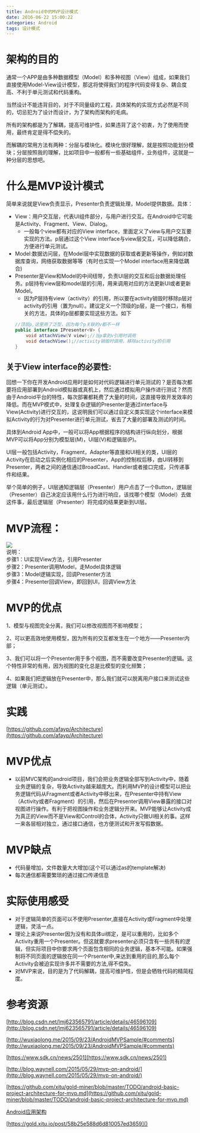 ```yaml
---
title: Android中的MVP设计模式
date: 2016-06-22 15:00:22
categories: Android
tags: 设计模式 
---
```


# 架构的目的
通常一个APP是由多种数据模型（Model）和多种视图（View）组成，如果我们直接使用Model-View设计模型，那这将使得我们的程序代码变得复杂、耦合度高、不利于单元测试和代码重构。 
 
<!--more-->

当然设计不能违背目的，对于不同量级的工程，具体架构的实现方式必然是不同的，切忌犯为了设计而设计，为了架构而架构的毛病。

所有的架构都是为了解耦，提高可维护性，如果违背了这个初衷，为了使用而使用，最终肯定是得不偿失的。  

而解耦的常用方法有两种：分层与模块化。模块化很好理解，就是按照功能划分模块；分层按照我的理解，比如项目中一般都有一些基础组件，业务组件，这就是一种分层的思想吧。

# 什么是MVP设计模式

简单来说就是View负责显示，Presenter负责逻辑处理，Model提供数据。具体：  

- View：用户交互层，代表UI组件部分，与用户进行交互。在Android中它可能是Activity、Fragment、View、Dialog。  
	- 一般每个view都有对应的View interface，里面定义了view与用户交互要实现的方法。p层通过这个View interface与view层交互，可以降低耦合，方便进行单元测试。
- Model:数据访问层，在Model层中实现数据的获取或者更新等操作，例如对数据库查询，网络获取数据等等（有时也实现一个Model interface用来降低耦合)  
- Presenter是View和Model的中间纽带，负责UI层的交互和后台数据处理任务。p层持有view层和model层的引用，用来调用对应的方法更新UI或者更新Model。
	- 因为P层持有view（activity）的引用，所以要在activity销毁时移除p层对activity的引用（置为null）。建议定义一个顶级的p层，是一个接口，有相关的方法，具体的p层都要实现这些方法。如下
	```java
	//顶层p,这里用了泛型，因为每个p关联的v都不一样
	public interface IPresenter<V> {
	    void attachView(V view);//当p拿到v引用时调用
	    void detachView();//activity销毁时调用，移除activity的引用
	}
	```


## 关于View interface的必要性:  
回想一下你在开发Android应用时是如何对代码逻辑进行单元测试的？是否每次都要将应用部署到Android模拟器或真机上，然后通过模拟用户操作进行测试？然而由于Android平台的特性，每次部署都耗费了大量的时间，这直接导致开发效率的降低。而在MVP模式中，处理复杂逻辑的Presenter是通过interface与View(Activity)进行交互的，这说明我们可以通过自定义类实现这个interface来模拟Activity的行为对Presenter进行单元测试，省去了大量的部署及测试的时间。

具体到Android App中，一般可以将App根据程序的结构进行纵向划分，根据MVP可以将App分别为模型层(M)，UI层(V)和逻辑层(P)。

UI层一般包括Activity，Fragment，Adapter等直接和UI相关的类，UI层的Activity在启动之后实例化相应的Presenter，App的控制权后移，由UI转移到Presenter，两者之间的通信通过BroadCast、Handler或者接口完成，只传递事件和结果。

举个简单的例子，UI层通知逻辑层（Presenter）用户点击了一个Button，逻辑层（Presenter）自己决定应该用什么行为进行响应，该找哪个模型（Model）去做这件事，最后逻辑层（Presenter）将完成的结果更新到UI层。

# MVP流程：  
![](http://7q5c2h.com1.z0.glb.clouddn.com/androidmvpsample2.png)  
说明：  
步骤1：UI实现View方法，引用Presenter  
步骤2：Presenter调用Model，走Model具体逻辑  
步骤3：Model逻辑实现，回调Presenter方法  
步骤4：Presenter回调View，即回到UI，回调View方法  

# MVP的优点
1、模型与视图完全分离，我们可以修改视图而不影响模型；

2、可以更高效地使用模型，因为所有的交互都发生在一个地方——Presenter内部；

3、我们可以将一个Presenter用于多个视图，而不需要改变Presenter的逻辑。这个特性非常的有用，因为视图的变化总是比模型的变化频繁；

4、如果我们把逻辑放在Presenter中，那么我们就可以脱离用户接口来测试这些逻辑（单元测试）。

# 实践

[https://github.com/afayp/Architecture](https://github.com/afayp/Architecture)

# MVP优点

- 以前MVC架构的android项目，我们会把业务逻辑全部写到Activity中，随着业务逻辑的复杂，导致Activity越来越庞大。而利用MVP的设计模型可以把业务逻辑代码从Fragment或者Activity中移出来，在Presenter中持有View（Activity或者Fragment）的引用，然后在Presenter调用View暴露的接口对视图进行操作。有利于把视图操作和业务逻辑分开来。MVP能够让Activity成为真正的View而不是View和Control的合体，Activity只做UI相关的事。这样一来各层相对独立，通过接口通信，也方便测试和开发写假数据。

# MVP缺点
- 代码量增加，文件数量大大增加(这个可以通过as的template解决)
- 每次通信都需要繁琐的通过接口传递信息

# 实际使用感受
- 对于逻辑简单的页面可以不使用Presenter,直接在Activity或Fragment中处理逻辑，灵活一点。
- 理论上来说Presenter因为没有和具体ui绑定，是可以重用的，比如多个Activity重用一个Presenter。但这就要求presenter必须只含有一些共有的逻辑，但实际项目中你要求两个页面包含相同的业务逻辑，基本不可能。如果强制将不同页面的逻辑放在同一个Prsenter中,来达到重用的目的,那么每个Activity会被迫实现许多并不需要的方法,得不偿失。
- 对MVP来说，目的是为了代码解耦，提高可维护性，但是会牺牲代码的精简程度。

# 参考资源
[http://blog.csdn.net/lmj623565791/article/details/46596109](http://blog.csdn.net/lmj623565791/article/details/46596109)  

[http://wuxiaolong.me/2015/09/23/AndroidMVPSample/#comments](http://wuxiaolong.me/2015/09/23/AndroidMVPSample/#comments)

[https://www.sdk.cn/news/2501](https://www.sdk.cn/news/2501)

[http://blog.waynell.com/2015/05/29/mvp-on-android/](http://blog.waynell.com/2015/05/29/mvp-on-android/)

[https://github.com/xitu/gold-miner/blob/master/TODO/android-basic-project-architecture-for-mvp.md](https://github.com/xitu/gold-miner/blob/master/TODO/android-basic-project-architecture-for-mvp.md)

[Android应用架构](http://www.jcodecraeer.com/a/anzhuokaifa/androidkaifa/2015/1214/3772.html)

[https://gold.xitu.io/post/58b25e588d6d810057ed3659]()


